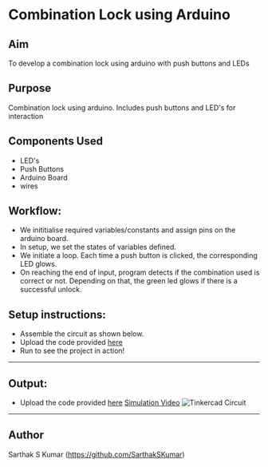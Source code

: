 # Combination Lock using Arduino
## Aim
To develop a combination lock using arduino with push buttons and LEDs
## Purpose
Combination lock using arduino. Includes push buttons and LED's for interaction

## Components Used
- LED's
- Push Buttons
- Arduino Board
- wires
## Workflow:

- We inititialise required variables/constants and assign pins on the arduino board.
- In setup, we set the states of variables defined. 
- We initiate a loop. Each time a push button is clicked, the corresponding LED glows.
- On reaching the end of input, program detects if the combination used is correct or not. Depending on that, the green led glows if there is a successful unlock.

## Setup instructions:

- Assemble the circuit as shown below.
- Upload the code provided [here](https://github.com/SarthakSKumar/IoT-Spot/blob/eaca44909b6084c5558b39605c2c37f76e3a7c05/Arduino/Combination%20Lock%20using%20Arduino/Combination_Lock_Using_Arduino.ino)
- Run to see the project in action!

---
## Output:

- Upload the code provided [here](https://github.com/SarthakSKumar/IoT-Spot/blob/eaca44909b6084c5558b39605c2c37f76e3a7c05/Arduino/Combination%20Lock%20using%20Arduino/Combination_Lock_Using_Arduino.ino)
[Simulation Video](https://github.com/SarthakSKumar/IoT-Spot/blob/d70254b42d2277a4498307de67b5766483c1da22/Arduino/Combination%20Lock%20using%20Arduino/Images/Combination_Lock_Using_Arduino_Simulation.mp4)
![Tinkercad Circuit](https://github.com/SarthakSKumar/IoT-Spot/blob/afeb7f72df42d1f51fa8661ac18d3fe8b18ef4ba/Arduino/Combination%20Lock%20using%20Arduino/Images/Circuit%20Diagram.png)

---
## Author
Sarthak S Kumar
(https://github.com/SarthakSKumar)